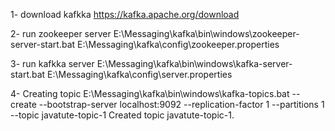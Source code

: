 1- download kafkka 
  https://kafka.apache.org/download

2- run zookeeper server
    E:\Messaging\kafka\bin\windows\zookeeper-server-start.bat E:\Messaging\kafka\config\zookeeper.properties

3- run kafkka server
   E:\Messaging\kafka\bin\windows\kafka-server-start.bat E:\Messaging\kafka\config\server.properties

4- Creating topic
   E:\Messaging\kafka\bin\windows\kafka-topics.bat --create --bootstrap-server localhost:9092 --replication-factor 1 --partitions 1 --topic javatute-topic-1
    Created topic javatute-topic-1.
